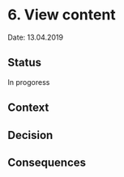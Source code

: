 # 6. View content

Date: 13.04.2019

## Status

In  progoress

## Context


## Decision


## Consequences
